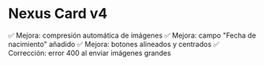 # Nexus Card v4

✅ Mejora: compresión automática de imágenes
✅ Mejora: campo "Fecha de nacimiento" añadido
✅ Mejora: botones alineados y centrados
✅ Corrección: error 400 al enviar imágenes grandes
